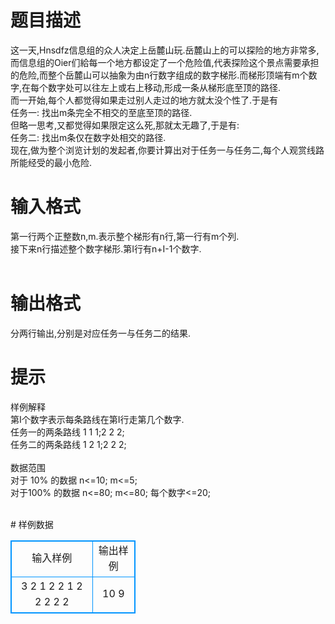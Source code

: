 # 

 
 # 题目描述 
<p>
这一天,Hnsdfz信息组的众人决定上岳麓山玩.岳麓山上的可以探险的地方非常多,而信息组的Oier们給每一个地方都设定了一个危险值,代表探险这个景点需要承担的危险,而整个岳麓山可以抽象为由n行数字组成的数字梯形.而梯形顶端有m个数字,在每个数字处可以往左上或右上移动,形成一条从梯形底至顶的路径.<br>而一开始,每个人都觉得如果走过别人走过的地方就太没个性了.于是有<br>任务一: 找出m条完全不相交的至底至顶的路径.<br>但略一思考,又都觉得如果限定这么死,那就太无趣了,于是有:<br>任务二: 找出m条仅在数字处相交的路径.<br>现在,做为整个浏览计划的发起者,你要计算出对于任务一与任务二,每个人观赏线路所能经受的最小危险.<br></p> 

 
 # 输入格式 
<p>
第一行两个正整数n,m.表示整个梯形有n行,第一行有m个列.<br>接下来n行描述整个数字梯形.第I行有n+I-1个数字.<br><br></p> 

 
 # 输出格式 
<p>
分两行输出,分别是对应任务一与任务二的结果.<br></p> 

 
 # 提示 
<p>
样例解释<br>第I个数字表示每条路线在第I行走第几个数字.<br>任务一的两条路线 1 1 1;2 2 2;<br>任务二的两条路线 1 2 1;2 2 2;<br><br>数据范围<br>对于 10% 的数据 n<=10;  m<=5;<br>对于100% 的数据 n<=80;  m<=80; 每个数字<=20;<br><br></p> 
# 样例数据
<style>
        table,table tr th, table tr td { border:1px solid #0094ff; }
        table { width: 200px; min-height: 25px; line-height: 25px; text-align: center; border-collapse: collapse;}   
    </style>
<table>
	<tr>
		<td>输入样例</td>
		<td>输出样例</td>
	</tr>
<tr><td>3 2
1 2
2 1 2
2 2 2 2

</td><td>10 
9
</td></tr></table>
